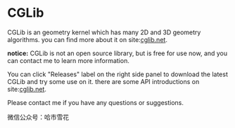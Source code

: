 # CGLib
CGLib is an geometry kernel which has many 2D and 3D geometry algorithms.
you can find more about it on site:[cglib.net](cglib.net).

**notice:** CGLib is not an open source library, but is free for use now, and you can contact me to learn more information.

You can click "Releases" label on the right side panel to download the latest CGLib and try some use on it.
there are some API introductions on site:[cglib.net](cglib.net).

Please contact me if you have any questions or suggestions.

微信公众号：哈市雪花
